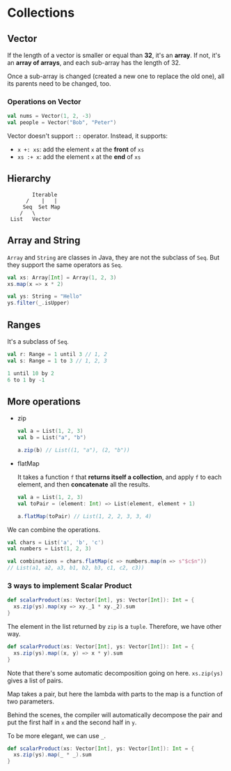 # Collections

## Vector

If the length of a vector is smaller or equal than **32**, it's an **array**. If not, it's an **array of arrays**, and each sub-array has the length of 32.

Once a sub-array is changed (created a new one to replace the old one), all its parents need to be changed, too.

### Operations on Vector

```scala
val nums = Vector(1, 2, -3)
val people = Vector("Bob", "Peter")
```

Vector doesn't support `::` operator. Instead, it supports:

- `x +: xs`: add the element `x` at the **front** of `xs`
- `xs :+ x`: add the element `x` at the **end** of `xs`

## Hierarchy

```code
        Iterable
      /    |   |
     Seq  Set Map
    /   \
 List   Vector
```

## Array and String

`Array` and `String` are classes in Java, they are not the subclass of `Seq`. But they support the same operators as `Seq`.

```scala
val xs: Array[Int] = Array(1, 2, 3)
xs.map(x => x * 2)

val ys: String = "Hello"
ys.filter(_.isUpper)
```

## Ranges

It's a subclass of `Seq`.

```scala
val r: Range = 1 until 3 // 1, 2
val s: Range = 1 to 3 // 1, 2, 3

1 until 10 by 2
6 to 1 by -1
```

## More operations

- zip

  ```scala
  val a = List(1, 2, 3)
  val b = List("a", "b")

  a.zip(b) // List((1, "a"), (2, "b"))
  ```

- flatMap

  It takes a function `f` that **returns itself a collection**, and apply `f` to each element, and then **concatenate** all the results.

  ```scala
  val a = List(1, 2, 3)
  val toPair = (element: Int) => List(element, element + 1)

  a.flatMap(toPair) // List(1, 2, 2, 3, 3, 4)
  ```

We can combine the operations.

```scala
val chars = List('a', 'b', 'c')
val numbers = List(1, 2, 3)

val combinations = chars.flatMap(c => numbers.map(n => s"$c$n"))
// List(a1, a2, a3, b1, b2, b3, c1, c2, c3))
```

### 3 ways to implement Scalar Product

```scala
def scalarProduct(xs: Vector[Int], ys: Vector[Int]): Int = {
  xs.zip(ys).map(xy => xy._1 * xy._2).sum
}
```

The element in the list returned by `zip` is a `tuple`. Therefore, we have other way.

```scala
def scalarProduct(xs: Vector[Int], ys: Vector[Int]): Int = {
  xs.zip(ys).map((x, y) => x * y).sum
}
```

Note that there's some automatic decomposition going on here. `xs.zip(ys)` gives a list of pairs.

Map takes a pair, but here the lambda with parts to the map is a function of two parameters.

Behind the scenes, the compiler will automatically decompose the pair and put the first half in `x` and the second half in `y`.

To be more elegant, we can use `_`.

```scala
def scalarProduct(xs: Vector[Int], ys: Vector[Int]): Int = {
  xs.zip(ys).map(_ * _).sum
}
```
